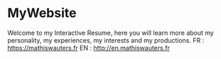 # MyWebsite
Welcome to my Interactive Resume, here you will learn more about my personality, my experiences, my interests and my productions.  FR : https://mathiswauters.fr  EN : http://en.mathiswauters.fr
